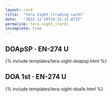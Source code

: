 ```yaml
---
layout: card
title:  "Tera Sight (trading card)"
date:   "2022-12-29T10:21:13.877Z"
permalink: tera-sight_(card)
incomplete: true
---
```


## DOApSP &middot; EN-274 U

{% include templates/tera-sight-doapsp.html %}


## DOA 1st &middot; EN-274 U

{% include templates/tera-sight-doa1e.html %}

